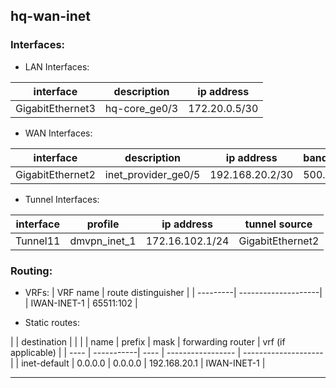 ## hq-wan-inet

### Interfaces:

* LAN Interfaces:

| interface     | description  | ip address   |
| ------------- | -------------| ------------ |
| GigabitEthernet3 | hq-core_ge0/3 |  172.20.0.5/30 |

* WAN Interfaces:

| interface     | description  | ip address   | bandwidth |
| ------------- | -------------| ------------ |---------- |
| GigabitEthernet2 | inet_provider_ge0/5 | 192.168.20.2/30 | 500.0 |

* Tunnel Interfaces:

| interface     | profile      | ip address   | tunnel source |
| ------------- | -------------| ------------ | ------------- |
| Tunnel11 | dmvpn_inet_1 | 172.16.102.1/24 | GigabitEthernet2 |

### Routing:

* VRFs:
| VRF name | route distinguisher |
| ---------| --------------------|
| IWAN-INET-1 |  65511:102 | 

* Static routes:

|      | destination        |                   |                     |
| name | prefix     | mask  | forwarding router | vrf (if applicable) |
| ---- | -----------| ----  | ----------------- | --------------------|
| inet-default | 0.0.0.0 | 0.0.0.0 | 192.168.20.1 | IWAN-INET-1 |
 

_________________________________________________________________